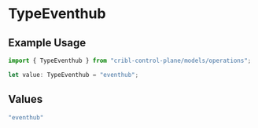 # TypeEventhub

## Example Usage

```typescript
import { TypeEventhub } from "cribl-control-plane/models/operations";

let value: TypeEventhub = "eventhub";
```

## Values

```typescript
"eventhub"
```